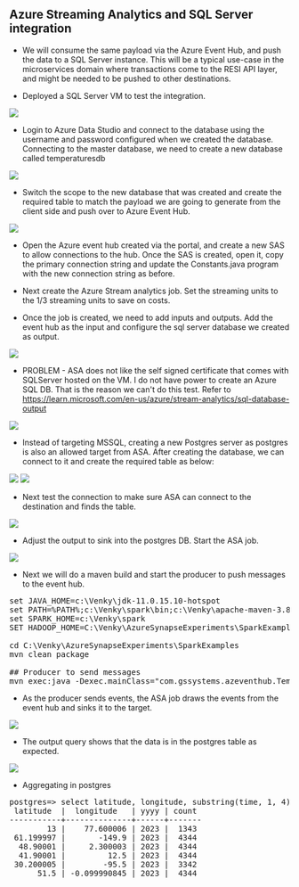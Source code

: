 ## Azure Streaming Analytics and SQL Server integration

* We will consume the same payload via the Azure Event Hub, and push the data to a SQL Server instance. This will be a typical use-case in the microservices domain where transactions come to the RESI API layer, and might be needed to be pushed to other destinations. 

* Deployed a SQL Server VM to test the integration.
<img src="./images/asa_032.png" />

* Login to Azure Data Studio and connect to the database using the username and password configured when we created the database. Connecting to the master database, we need to create a new database called temperaturesdb
<img src="./images/asa_033.png" />

* Switch the scope to the new database that was created and create the required table to match the payload we are going to generate from the client side and push over to Azure Event Hub. 
<img src="./images/asa_034.png" />

* Open the Azure event hub created via the portal, and create a new SAS to allow connections to the hub. Once the SAS is created, open it, copy the primary connection string and update the Constants.java program with the new connection string as before. 

* Next create the Azure Stream analytics job. Set the streaming units to the 1/3 streaming units to save on costs. 

* Once the job is created, we need to add inputs and outputs. Add the event hub as the input and configure the sql server database we created as output. 

<img src="./images/asa_035.png" />

* PROBLEM - ASA does not like the self signed certificate that comes with SQLServer hosted on the VM. I do not have power to create an Azure SQL DB. That is the reason we can't do this test. Refer to https://learn.microsoft.com/en-us/azure/stream-analytics/sql-database-output

<img src="./images/asa_036.png" />

* Instead of targeting MSSQL, creating a new Postgres server as postgres is also an allowed target from ASA. After creating the database, we can connect to it and create the required table as below:

<img src="./images/asa_037.png" />

<img src="./images/asa_038.png" />

* Next test the connection to make sure ASA can connect to the destination and finds the table.

<img src="./images/asa_039.png" />

* Adjust the output to sink into the postgres DB. Start the ASA job.

<img src="./images/asa_040.png" />

* Next we will do a maven build and start the producer to push messages to the event hub. 

<pre>
set JAVA_HOME=c:\Venky\jdk-11.0.15.10-hotspot
set PATH=%PATH%;c:\Venky\spark\bin;c:\Venky\apache-maven-3.8.6\bin
set SPARK_HOME=c:\Venky\spark
SET HADOOP_HOME=C:\Venky\AzureSynapseExperiments\SparkExamples

cd C:\Venky\AzureSynapseExperiments\SparkExamples
mvn clean package

## Producer to send messages 
mvn exec:java -Dexec.mainClass="com.gssystems.azeventhub.TemperaturesProducer" -Dexec.args="C:\Venky\DP-203\AzureSynapseExperiments\datafiles\streaming\output\part-00000-dd3eed31-5521-456d-9fcd-3d66c266f6fc-c000.json C:\Venky\DP-203\AzureSynapseExperiments\datafiles\streaming\location_master\part-00000-9ce98557-48be-4823-bfb3-a0764b296729-c000.json"
</pre>

* As the producer sends events, the ASA job draws the events from the event hub and sinks it to the target. 

<img src="./images/asa_041.png" />

* The output query shows that the data is in the postgres table as expected.

<img src="./images/asa_042.png" />

* Aggregating in postgres
<pre>
postgres=> select latitude, longitude, substring(time, 1, 4) as YYYY, count(*) from temperatures group by latitude, longitude, YYYY;
 latitude  |  longitude   | yyyy | count 
-----------+--------------+------+-------
        13 |    77.600006 | 2023 |  1343
 61.199997 |       -149.9 | 2023 |  4344
  48.90001 |     2.300003 | 2023 |  4344
  41.90001 |         12.5 | 2023 |  4344
 30.200005 |        -95.5 | 2023 |  3342
      51.5 | -0.099990845 | 2023 |  4344
</pre>

